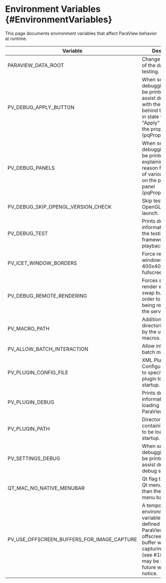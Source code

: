 Environment Variables       {#EnvironmentVariables}
=====================

This page documents environment variables that affect ParaView behavior at
runtime.

Variable | Description
---------|---------------------------------------------------------
PARAVIEW_DATA_ROOT  | Change the location of the data root for testing.
PV_DEBUG_APPLY_BUTTON | When set, debugging text will be printed out to assist developers with the reasons behind the change in state for the "Apply" button on the properties panel (pqPropertiesPanel).
PV_DEBUG_PANELS | When set, debugging text will be printed out explaining the reason for creation of various widgets on the properties panel (pqPropertiesPanel).
PV_DEBUG_SKIP_OPENGL_VERSION_CHECK | Skip test to validate OpenGL support at launch.
PV_DEBUG_TEST | Prints debugging information about the testing framework during playback to cout.
PV_ICET_WINDOW_BORDERS | Force render windows to be 400x400 instead of fullscreen.
PV_DEBUG_REMOTE_RENDERING | Forces server-side render windows to swap buffers in order to see what is being rendered on the server ranks.
PV_MACRO_PATH | Additional directories defined by the user to store macros.
PV_ALLOW_BATCH_INTERACTION | Allow interactions in batch mode.
PV_PLUGIN_CONFIG_FILE | XML Plugin Configuration Files to specify which plugin to load on startup.
PV_PLUGIN_DEBUG | Prints debugging information when loading plugins into ParaView.
PV_PLUGIN_PATH | Directories containing plugins to be loaded on startup.
PV_SETTINGS_DEBUG | When set, debugging text will be printed out to assist developers debug settings.
QT_MAC_NO_NATIVE_MENUBAR | Qt flag to force the Qt menu bar rather than the native mac menu bar.
PV_USE_OFFSCREEN_BUFFERS_FOR_IMAGE_CAPTURE | A temporary environment variable which defined causes ParaView to use offscreen frame buffer when capturing images (see #18446). This may be removed in future without notice.
